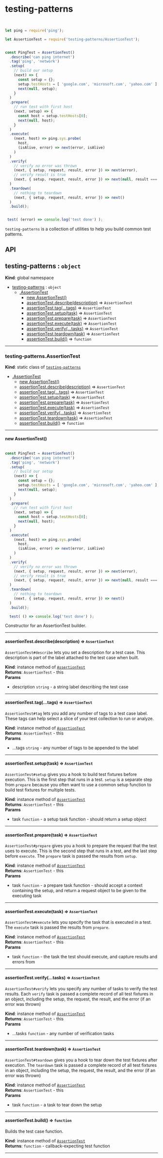 # testing-patterns

```javascript


let ping = require('ping');

let AssertionTest = require('testing-patterns/AssertionTest');


const PingTest = AssertionTest()
  .describe('can ping internet')
  .tag('ping', 'network')
  .setup(
    // build our setup
    (next) => {
      const setup = {};
      setup.testHosts = [ 'google.com', 'microsoft.com', 'yahoo.com' ];
      next(null, setup);
    }
  )
  .prepare(
    // run test with first host
    (next, setup) => {
      const host = setup.testHosts[0];
      next(null, host);
    }
  )
  .execute(
    (next, host) => ping.sys.probe(
      host,
      (isAlive, error) => next(error, isAlive)
    )
  )
  .verify(
    // verify no error was thrown
    (next, { setup, request, result, error }) => next(error),
    // verify result is true
    (next, { setup, request, result, error }) => next(null, result === true)
  )
  .teardown(
    // nothing to teardown
    (next, { setup, request, result, error }) => next()
  )
  .build();


 test( (error) => console.log('test done') );


```


`testing-patterns` is a collection of utilities to help you build common test patterns.

## API

<a name="testing-patterns"></a>

## testing-patterns : <code>object</code>
**Kind**: global namespace  

* [testing-patterns](#testing-patterns) : <code>object</code>
    * [.AssertionTest](#testing-patterns.AssertionTest)
        * [new AssertionTest()](#new_testing-patterns.AssertionTest_new)
        * [assertionTest.describe(description)](#testing-patterns.AssertionTest+describe) ⇒ <code>AssertionTest</code>
        * [assertionTest.tag(...tags)](#testing-patterns.AssertionTest+tag) ⇒ <code>AssertionTest</code>
        * [assertionTest.setup(task)](#testing-patterns.AssertionTest+setup) ⇒ <code>AssertionTest</code>
        * [assertionTest.prepare(task)](#testing-patterns.AssertionTest+prepare) ⇒ <code>AssertionTest</code>
        * [assertionTest.execute(task)](#testing-patterns.AssertionTest+execute) ⇒ <code>AssertionTest</code>
        * [assertionTest.verify(...tasks)](#testing-patterns.AssertionTest+verify) ⇒ <code>AssertionTest</code>
        * [assertionTest.teardown(task)](#testing-patterns.AssertionTest+teardown) ⇒ <code>AssertionTest</code>
        * [assertionTest.build()](#testing-patterns.AssertionTest+build) ⇒ <code>function</code>


* * *

<a name="testing-patterns.AssertionTest"></a>

### testing-patterns.AssertionTest
**Kind**: static class of [<code>testing-patterns</code>](#testing-patterns)  

* [.AssertionTest](#testing-patterns.AssertionTest)
    * [new AssertionTest()](#new_testing-patterns.AssertionTest_new)
    * [assertionTest.describe(description)](#testing-patterns.AssertionTest+describe) ⇒ <code>AssertionTest</code>
    * [assertionTest.tag(...tags)](#testing-patterns.AssertionTest+tag) ⇒ <code>AssertionTest</code>
    * [assertionTest.setup(task)](#testing-patterns.AssertionTest+setup) ⇒ <code>AssertionTest</code>
    * [assertionTest.prepare(task)](#testing-patterns.AssertionTest+prepare) ⇒ <code>AssertionTest</code>
    * [assertionTest.execute(task)](#testing-patterns.AssertionTest+execute) ⇒ <code>AssertionTest</code>
    * [assertionTest.verify(...tasks)](#testing-patterns.AssertionTest+verify) ⇒ <code>AssertionTest</code>
    * [assertionTest.teardown(task)](#testing-patterns.AssertionTest+teardown) ⇒ <code>AssertionTest</code>
    * [assertionTest.build()](#testing-patterns.AssertionTest+build) ⇒ <code>function</code>


* * *

<a name="new_testing-patterns.AssertionTest_new"></a>

#### new AssertionTest()
```javascript

const PingTest = AssertionTest()
  .describe('can ping internet')
  .tag('ping', 'network')
  .setup(
    // build our setup
    (next) => {
      const setup = {};
      setup.testHosts = [ 'google.com', 'microsoft.com', 'yahoo.com' ];
      next(null, setup);
    }
  )
  .prepare(
    // run test with first host
    (next, setup) => {
      const host = setup.testHosts[0];
      next(null, host);
    }
  )
  .execute(
    (next, host) => ping.sys.probe(
      host,
      (isAlive, error) => next(error, isAlive)
    )
  )
  .verify(
    // verify no error was thrown
    (next, { setup, request, result, error }) => next(error),
    // verify result is true
    (next, { setup, request, result, error }) => next(null, result === true)
  )
  .teardown(
    // nothing to teardown
    (next, { setup, request, result, error }) => next()
  )
  .build();

  test( () => console.log('test done') );

```
Constructor for an AssertionTest builder.


* * *

<a name="testing-patterns.AssertionTest+describe"></a>

#### assertionTest.describe(description) ⇒ <code>AssertionTest</code>
`AssertionTest#describe` lets you set a description for a test case.
This description is part of the label attached to the test case when built.

**Kind**: instance method of [<code>AssertionTest</code>](#testing-patterns.AssertionTest)  
**Returns**: <code>AssertionTest</code> - this  
**Params**

- description <code>string</code> - a string label describing the test case


* * *

<a name="testing-patterns.AssertionTest+tag"></a>

#### assertionTest.tag(...tags) ⇒ <code>AssertionTest</code>
`AssertionTest#tag` lets you add any number of tags to a test case label.
These tags can help select a slice of your test collection to run or analyze.

**Kind**: instance method of [<code>AssertionTest</code>](#testing-patterns.AssertionTest)  
**Returns**: <code>AssertionTest</code> - this  
**Params**

- ...tags <code>string</code> - any number of tags to be appended to the label


* * *

<a name="testing-patterns.AssertionTest+setup"></a>

#### assertionTest.setup(task) ⇒ <code>AssertionTest</code>
`AssertionTest#setup` gives you a hook to build test fixtures before execution.
This is the first step that runs in a test.
`setup` is a separate step from `prepare` because you often want to use
a common setup function to build test fixtures for multiple tests.

**Kind**: instance method of [<code>AssertionTest</code>](#testing-patterns.AssertionTest)  
**Returns**: <code>AssertionTest</code> - this  
**Params**

- task <code>function</code> - a setup task function - should return a setup object


* * *

<a name="testing-patterns.AssertionTest+prepare"></a>

#### assertionTest.prepare(task) ⇒ <code>AssertionTest</code>
`AssertionTest#prepare` gives you a hook to prepare the request that the test uses to execute.
This is the second step that runs in a test, and the last step before `execute`.
The `prepare` task is passed the results from `setup`.

**Kind**: instance method of [<code>AssertionTest</code>](#testing-patterns.AssertionTest)  
**Returns**: <code>AssertionTest</code> - this  
**Params**

- task <code>function</code> - a prepare task function - should accept a context containing the setup, and return a request object to be given to the executing task


* * *

<a name="testing-patterns.AssertionTest+execute"></a>

#### assertionTest.execute(task) ⇒ <code>AssertionTest</code>
`AssertionTest#execute` lets you specify the task that is executed in a test.
The `execute` task is passed the results from `prepare`.

**Kind**: instance method of [<code>AssertionTest</code>](#testing-patterns.AssertionTest)  
**Returns**: <code>AssertionTest</code> - this  
**Params**

- task <code>function</code> - the task the test should execute, and capture results and errors from


* * *

<a name="testing-patterns.AssertionTest+verify"></a>

#### assertionTest.verify(...tasks) ⇒ <code>AssertionTest</code>
`AssertionTest#verify` lets you specify any number of tasks to verify the test results.
Each `verify` task is passed a complete record of all test fixtures in an object,
including the setup, the request, the result, and the error (if an error was thrown)

**Kind**: instance method of [<code>AssertionTest</code>](#testing-patterns.AssertionTest)  
**Returns**: <code>AssertionTest</code> - this  
**Params**

- ...tasks <code>function</code> - any number of verification tasks


* * *

<a name="testing-patterns.AssertionTest+teardown"></a>

#### assertionTest.teardown(task) ⇒ <code>AssertionTest</code>
`AssertionTest#teardown` gives you a hook to tear down the test fixtures after execution.
The `teardown` task is passed a complete record of all test fixtures in an object,
including the setup, the request, the result, and the error (if an error was thrown)

**Kind**: instance method of [<code>AssertionTest</code>](#testing-patterns.AssertionTest)  
**Returns**: <code>AssertionTest</code> - this  
**Params**

- task <code>function</code> - a task to tear down the setup


* * *

<a name="testing-patterns.AssertionTest+build"></a>

#### assertionTest.build() ⇒ <code>function</code>
Builds the test case function.

**Kind**: instance method of [<code>AssertionTest</code>](#testing-patterns.AssertionTest)  
**Returns**: <code>function</code> - callback-expecting test function  

* * *

